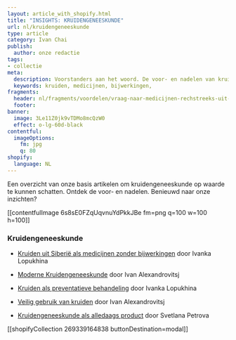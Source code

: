```yaml
---
layout: article_with_shopify.html
title: "INSIGHTS: KRUIDENGENEESKUNDE"
url: nl/kruidengeneeskunde
type: article
category: Ivan Chai
publish:
  author: onze redactie
tags:
- collectie
meta:
  description: Voorstanders aan het woord. De voor- en nadelen van kruiden ten opzichte van medicijnen uit de farmaceutische industrie op een rij. Zowel het gebruik als de bijwerkingen worden besproken. Benieuwd naar onze inzichten?
  keywords: kruiden, medicijnen, bijwerkingen,
fragments:
  header: nl/fragments/voordelen/vraag-naar-medicijnen-rechstreeks-uit-de-natuur
  footer:
banner:
  image: 3Le11Z0jk9vTDMo8mcQzW0
  effect: o-lg-60d-black
contentful:
  imageOptions:
    fm: jpg
    q: 80
shopify:
  language: NL
---
```


Een overzicht van onze basis artikelen om kruidengeneeskunde op waarde te kunnen schatten. Ontdek de voor- en nadelen. Benieuwd naar onze inzichten?

[[contentfulImage 6s8sE0FZqUqvnuYdPkkJBe fm=png q=100 w=100 h=100]]

### Kruidengeneeskunde

* [Kruiden uit Siberië als medicijnen zonder bijwerkingen](/nl/kruiden-uit-siberie-als-medicijnen-zonder-bijwerkingen) door Ivanka Lopukhina

* [Moderne Kruidengeneeskunde](/nl/moderne-kruidengeneeskunde) door Ivan Alexandrovitsj

* [Kruiden als preventatieve behandeling](/nl/kruiden-als-preventatieve-behandeling) door Ivanka Lopukhina

* [Veilig gebruik van kruiden](/nl/veilig-gebruik-van-kruiden) door Ivan Alexandrovitsj

* [Kruidengeneeskunde als alledaags product](/nl/kruidengeneeskunde-als-alledaags-product) door Svetlana Petrova

[[shopifyCollection 269339164838 buttonDestination=modal]]

